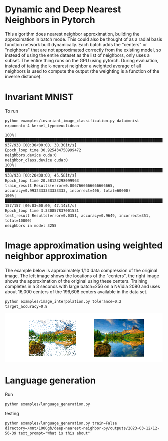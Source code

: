 # Dynamic and Deep Nearest Neighbors in Pytorch
This algorithm does nearest neighbor approximation, building the
approximation in batch mode.  This could also be thought of as a radial basis function network built dynamically. Each batch adds the "centers" or "neighbors" that are not approximated correctly from the existing model, so instead of using the entire dataset as the list of neighbors, only uses a subset. The entire thing runs on the GPU using pytorch.  During evaluation, instead of taking the k-nearest neighbor a weighted average of all neighbors
is used to compute the output (the weighting is a function of the inverse distance).

# Invariant MNIST
To run
```
python examples/invariant_image_classification.py data=mnist exponent=-4 kernel_type=euclidean
```
```
100%|█████████████████████████████████████████████████████████████████████████████████████████████████████▉| 937/938 [00:30<00:00, 30.30it/s]
Epoch_loop time 30.925434758999472
neighbors.device cuda:0
neighbor_class.device cuda:0
100%|██████████████████████████████████████████████████████████████████████████████████████████████████████| 938/938 [00:20<00:00, 45.58it/s]
Epoch_loop time 20.58123298099963
train_result Results(error=0.0067666666666666665, accuracy=0.9932333333333333, incorrect=406, total=60000)
100%|██████████████████████████████████████████████████████████████████████████████████████████████████████| 157/157 [00:03<00:00, 47.14it/s]
Epoch_loop time 3.330857837001531
test_result Results(error=0.0351, accuracy=0.9649, incorrect=351, total=10000)
neighbors in model 3255
```

# Image approximation using weighted neighbor approximation
The example below is approximately 1/10 data compression of the original image.
The left image shows the locations of the "centers", the right image shows the
approximation of the original using these centers. Training completes in a 3
seconds with large batch=256 on a NVidia 2080 and uses about 16,000 centers of the
196,608 centers available in the data set.
```
python examples/image_interpolation.py tolerance=0.2 target_accuracy=0.8
```
![Image Approximation](results/NearestNeighborApproximation.png)

# Language generation
Run
```
python examples/language_generation.py 
```
testing
```
python examples/language_generation.py train=False directory=/mnt/1000gb/deep-nearest-neighbor-py/outputs/2023-03-12/12-56-39 text_prompt="What is this about"
```